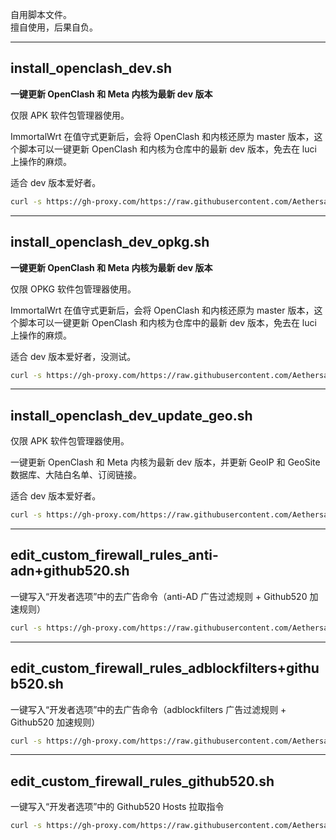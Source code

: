 自用脚本文件。  
擅自使用，后果自负。  

***

## install_openclash_dev.sh  

**一键更新 OpenClash 和 Meta 内核为最新 dev 版本**  

仅限 APK 软件包管理器使用。  

ImmortalWrt 在值守式更新后，会将 OpenClash 和内核还原为 master 版本，这个脚本可以一键更新 OpenClash 和内核为仓库中的最新 dev 版本，免去在 luci 上操作的麻烦。  

适合 dev 版本爱好者。  

```bash
curl -s https://gh-proxy.com/https://raw.githubusercontent.com/Aethersailor/Custom_OpenClash_Rules/refs/heads/main/shell/install_openclash_dev.sh | sh
```

***


## install_openclash_dev_opkg.sh 

**一键更新 OpenClash 和 Meta 内核为最新 dev 版本**  

仅限 OPKG 软件包管理器使用。  

ImmortalWrt 在值守式更新后，会将 OpenClash 和内核还原为 master 版本，这个脚本可以一键更新 OpenClash 和内核为仓库中的最新 dev 版本，免去在 luci 上操作的麻烦。  

适合 dev 版本爱好者，没测试。  

```bash
curl -s https://gh-proxy.com/https://raw.githubusercontent.com/Aethersailor/Custom_OpenClash_Rules/refs/heads/main/shell/install_openclash_dev_opkg.sh | sh
```

***
  

## install_openclash_dev_update_geo.sh  

仅限 APK 软件包管理器使用。 

一键更新 OpenClash 和 Meta 内核为最新 dev 版本，并更新 GeoIP 和 GeoSite 数据库、大陆白名单、订阅链接。  

适合 dev 版本爱好者。 

```bash
curl -s https://gh-proxy.com/https://raw.githubusercontent.com/Aethersailor/Custom_OpenClash_Rules/refs/heads/main/shell/install_openclash_dev_update_geo.sh | sh
```

***


## edit_custom_firewall_rules_anti-adn+github520.sh  

一键写入“开发者选项”中的去广告命令（anti-AD 广告过滤规则 + Github520 加速规则）  

```bash
curl -s https://gh-proxy.com/https://raw.githubusercontent.com/Aethersailor/Custom_OpenClash_Rules/refs/heads/main/shell/edit_custom_firewall_rules_anti-adn+github520.sh | sh
```

***


## edit_custom_firewall_rules_adblockfilters+github520.sh  

一键写入“开发者选项”中的去广告命令（adblockfilters 广告过滤规则 + Github520 加速规则）  

```bash
curl -s https://gh-proxy.com/https://raw.githubusercontent.com/Aethersailor/Custom_OpenClash_Rules/refs/heads/main/shell/edit_custom_firewall_rules_adblockfilters+github520.sh | sh
```

***


## edit_custom_firewall_rules_github520.sh  

一键写入“开发者选项”中的 Github520 Hosts 拉取指令  

```bash
curl -s https://gh-proxy.com/https://raw.githubusercontent.com/Aethersailor/Custom_OpenClash_Rules/refs/heads/main/shell/edit_custom_firewall_rules_github520.sh | sh
```
